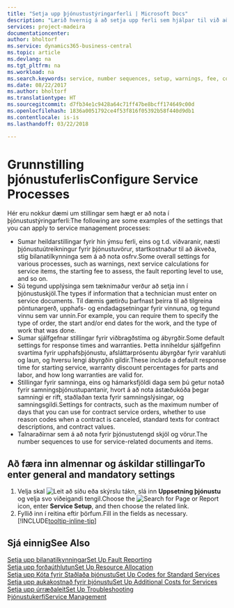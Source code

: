 ```yaml
---
title: "Setja upp þjónustustýringarferli | Microsoft Docs"
description: "Lærið hvernig á að setja upp ferli sem hjálpar til við að skapa ánægju meðal viðskiptamanna með þjónustudeildina."
services: project-madeira
documentationcenter: 
author: bholtorf
ms.service: dynamics365-business-central
ms.topic: article
ms.devlang: na
ms.tgt_pltfrm: na
ms.workload: na
ms.search.keywords: service, number sequences, setup, warnings, fee, contracts, warranties
ms.date: 08/22/2017
ms.author: bholtorf
ms.translationtype: HT
ms.sourcegitcommit: d7fb34e1c9428a64c71ff47be8bcff174649c00d
ms.openlocfilehash: 1836a0051792ce4f53f816f05392b58f440d9db1
ms.contentlocale: is-is
ms.lasthandoff: 03/22/2018

---
```

# <a name="configure-service-processes"></a><span data-ttu-id="2ca32-103">Grunnstilling þjónustuferlis</span><span class="sxs-lookup"><span data-stu-id="2ca32-103">Configure Service Processes</span></span>
<span data-ttu-id="2ca32-104">Hér eru nokkur dæmi um stillingar sem hægt er að nota í þjónustustýringarferli:</span><span class="sxs-lookup"><span data-stu-id="2ca32-104">The following are some examples of the settings that you can apply to service management processes:</span></span>  
  
* <span data-ttu-id="2ca32-105">Sumar heildarstillingar fyrir hin ýmsu ferli, eins og t.d. viðvaranir, næsti þjónustuútreikningur fyrir þjónustuvörur, startkostnaður til að ákveða, stig bilanatilkynninga sem á að nota osfrv.</span><span class="sxs-lookup"><span data-stu-id="2ca32-105">Some overall settings for various processes, such as warnings, next service calculations for service items, the starting fee to assess, the fault reporting level to use, and so on.</span></span>  
* <span data-ttu-id="2ca32-106">Sú tegund upplýsinga sem tæknimaður verður að setja inn í þjónustuskjöl.</span><span class="sxs-lookup"><span data-stu-id="2ca32-106">The types if information that a technician must enter on service documents.</span></span> <span data-ttu-id="2ca32-107">Til dæmis gætirðu þarfnast þeirra til að tilgreina pöntunargerð, upphafs- og endadagsetningar fyrir vinnuna, og tegund vinnu sem var unnin.</span><span class="sxs-lookup"><span data-stu-id="2ca32-107">For example, you can require them to specify the type of order, the start and/or end dates for the work, and the type of work that was done.</span></span>  
* <span data-ttu-id="2ca32-108">Sumar sjálfgefnar stillingar fyrir viðbragðstíma og ábyrgðir.</span><span class="sxs-lookup"><span data-stu-id="2ca32-108">Some default settings for response times and warranties.</span></span> <span data-ttu-id="2ca32-109">Þetta inniheldur sjálfgefinn svartíma fyrir upphafsþjónustu, afsláttarprósentu ábyrgðar fyrir varahluti og laun, og hversu lengi ábyrgðin gildir.</span><span class="sxs-lookup"><span data-stu-id="2ca32-109">These include a default response time for starting service, warranty discount percentages for parts and labor, and how long warranties are valid for.</span></span>  
* <span data-ttu-id="2ca32-110">Stillingar fyrir samninga, eins og hámarksfjöldi daga sem þú getur notað fyrir samningsþjónustupantanir, hvort á að nota ástæðukóða þegar samningi er rift, staðlaðan texta fyrir samningslýsingar, og samningsgildi.</span><span class="sxs-lookup"><span data-stu-id="2ca32-110">Settings for contracts, such as the maximum number of days that you can use for contract service orders, whether to use reason codes when a contract is canceled, standard texts for contract descriptions, and contract values.</span></span>  
* <span data-ttu-id="2ca32-111">Talnaraðirnar sem á að nota fyrir þjónustutengd skjöl og vörur.</span><span class="sxs-lookup"><span data-stu-id="2ca32-111">The number sequences to use for service-related documents and items.</span></span>  

## <a name="to-enter-general-and-mandatory-settings"></a><span data-ttu-id="2ca32-112">Að færa inn almennar og áskildar stillingar</span><span class="sxs-lookup"><span data-stu-id="2ca32-112">To enter general and mandatory settings</span></span>
1. <span data-ttu-id="2ca32-113">Velja skal ![Leit að síðu eða skýrslu](media/ui-search/search_small.png "Leit að síðu eða skýrslu táknið") tákn, slá inn **Uppsetning þjónustu** og velja svo viðeigandi tengil.</span><span class="sxs-lookup"><span data-stu-id="2ca32-113">Choose the ![Search for Page or Report](media/ui-search/search_small.png "Search for Page or Report icon") icon, enter **Service Setup**, and then choose the related link.</span></span>
2. <span data-ttu-id="2ca32-114">Fyllið inn í reitina eftir þörfum.</span><span class="sxs-lookup"><span data-stu-id="2ca32-114">Fill in the fields as necessary.</span></span> [!INCLUDE[tooltip-inline-tip](includes/tooltip-inline-tip_md.md)]  

## <a name="see-also"></a><span data-ttu-id="2ca32-115">Sjá einnig</span><span class="sxs-lookup"><span data-stu-id="2ca32-115">See Also</span></span>  
[<span data-ttu-id="2ca32-116">Setja upp bilanatilkynningar</span><span class="sxs-lookup"><span data-stu-id="2ca32-116">Set Up Fault Reporting</span></span>](service-how-setup-fault-reporting.md)  
[<span data-ttu-id="2ca32-117">Setja upp forðaúthlutun</span><span class="sxs-lookup"><span data-stu-id="2ca32-117">Set Up Resource Allocation</span></span>](service-how-setup-resource-allocation.md)  
[<span data-ttu-id="2ca32-118">Setja upp Kóta fyrir Staðlaða þjónustu</span><span class="sxs-lookup"><span data-stu-id="2ca32-118">Set Up Codes for Standard Services</span></span>](service-how-setup-service-coding.md)  
[<span data-ttu-id="2ca32-119">Setja upp aukakostnað fyrir þjónustu</span><span class="sxs-lookup"><span data-stu-id="2ca32-119">Set Up Additional Costs for Services</span></span>](service-how-setup-service-costs-pricing.md)  
[<span data-ttu-id="2ca32-120">Setja upp úrræðaleit</span><span class="sxs-lookup"><span data-stu-id="2ca32-120">Set Up Troubleshooting</span></span>](service-how-setup-troubleshooting.md)  
[<span data-ttu-id="2ca32-121">Þjónustukerfi</span><span class="sxs-lookup"><span data-stu-id="2ca32-121">Service Management</span></span>](service-service.md)  

